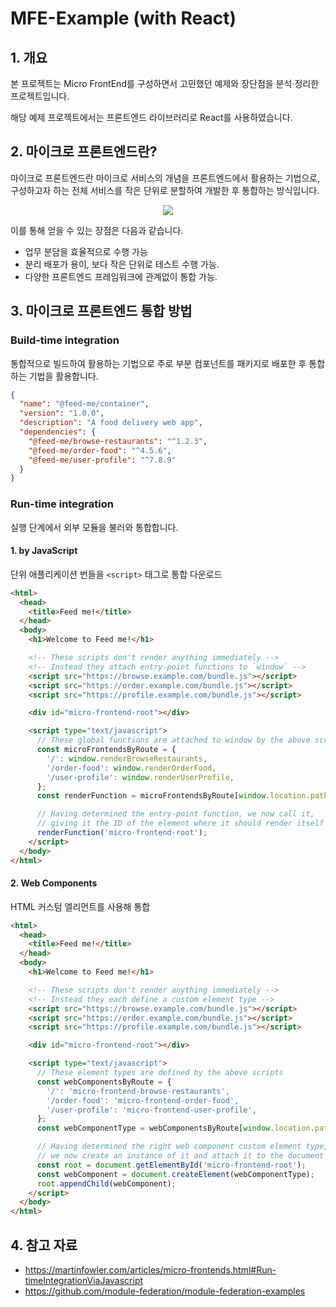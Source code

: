 # MFE-Example (with React)

## 1. 개요

본 프로젝트는 Micro FrontEnd를 구성하면서 고민했던 예제와 장단점을 분석·정리한 프로젝트입니다.

해당 예제 프로젝트에서는 프론트엔드 라이브러리로 React를 사용하였습니다.

## 2. 마이크로 프론트엔드란?

마이크로 프론트엔드란 마이크로 서비스의 개념을 프론트엔드에서 활용하는 기법으로, 구성하고자 하는 전체 서비스를 작은 단위로 분할하여 개발한 후 통합하는 방식입니다.

<div style="display:flex; justify-content:center;">
  <image src="https://user-images.githubusercontent.com/30149272/143044516-0cd82b8c-77c1-48e9-84b4-65d307a2b2ed.png" />
</div>



이를 통해 얻을 수 있는 장점은 다음과 같습니다.

- 업무 분담을 효율적으로 수행 가능
- 분리 배포가 용이, 보다 작은 단위로 테스트 수행 가능.
- 다양한 프론트엔드 프레임워크에 관계없이 통합 가능.

## 3. 마이크로 프론트엔드 통합 방법

### Build-time integration
  통합적으로 빌드하여 활용하는 기법으로 주로 부분 컴포넌트를 패키지로 배포한 후 통합하는 기법을 활용합니다.
  ```json
  {
    "name": "@feed-me/container",
    "version": "1.0.0",
    "description": "A food delivery web app",
    "dependencies": {
      "@feed-me/browse-restaurants": "^1.2.3",
      "@feed-me/order-food": "^4.5.6",
      "@feed-me/user-profile": "^7.8.9"
    }
  }
  ```
  
### Run-time integration

실행 단계에서 외부 모듈을 불러와 통합합니다.

#### 1. by JavaScript

단위 애플리케이션 번들을 `<script>` 태그로 통합 다운로드

```html
<html>
  <head>
    <title>Feed me!</title>
  </head>
  <body>
    <h1>Welcome to Feed me!</h1>

    <!-- These scripts don't render anything immediately -->
    <!-- Instead they attach entry-point functions to `window` -->
    <script src="https://browse.example.com/bundle.js"></script>
    <script src="https://order.example.com/bundle.js"></script>
    <script src="https://profile.example.com/bundle.js"></script>

    <div id="micro-frontend-root"></div>

    <script type="text/javascript">
      // These global functions are attached to window by the above scripts
      const microFrontendsByRoute = {
        '/': window.renderBrowseRestaurants,
        '/order-food': window.renderOrderFood,
        '/user-profile': window.renderUserProfile,
      };
      const renderFunction = microFrontendsByRoute[window.location.pathname];

      // Having determined the entry-point function, we now call it,
      // giving it the ID of the element where it should render itself
      renderFunction('micro-frontend-root');
    </script>
  </body>
</html>
```
  
#### 2. Web Components

HTML 커스텀 엘리먼트를 사용해 통합
  
```html
<html>
  <head>
    <title>Feed me!</title>
  </head>
  <body>
    <h1>Welcome to Feed me!</h1>

    <!-- These scripts don't render anything immediately -->
    <!-- Instead they each define a custom element type -->
    <script src="https://browse.example.com/bundle.js"></script>
    <script src="https://order.example.com/bundle.js"></script>
    <script src="https://profile.example.com/bundle.js"></script>

    <div id="micro-frontend-root"></div>

    <script type="text/javascript">
      // These element types are defined by the above scripts
      const webComponentsByRoute = {
        '/': 'micro-frontend-browse-restaurants',
        '/order-food': 'micro-frontend-order-food',
        '/user-profile': 'micro-frontend-user-profile',
      };
      const webComponentType = webComponentsByRoute[window.location.pathname];

      // Having determined the right web component custom element type,
      // we now create an instance of it and attach it to the document
      const root = document.getElementById('micro-frontend-root');
      const webComponent = document.createElement(webComponentType);
      root.appendChild(webComponent);
    </script>
  </body>
</html>
```

## 4. 참고 자료

- https://martinfowler.com/articles/micro-frontends.html#Run-timeIntegrationViaJavascript
- https://github.com/module-federation/module-federation-examples
